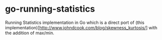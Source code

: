 # go-running-statistics

Running Statistics implementation in Go which is a direct port of (this implementation)[http://www.johndcook.com/blog/skewness_kurtosis/]
with the addition of max/min. 
